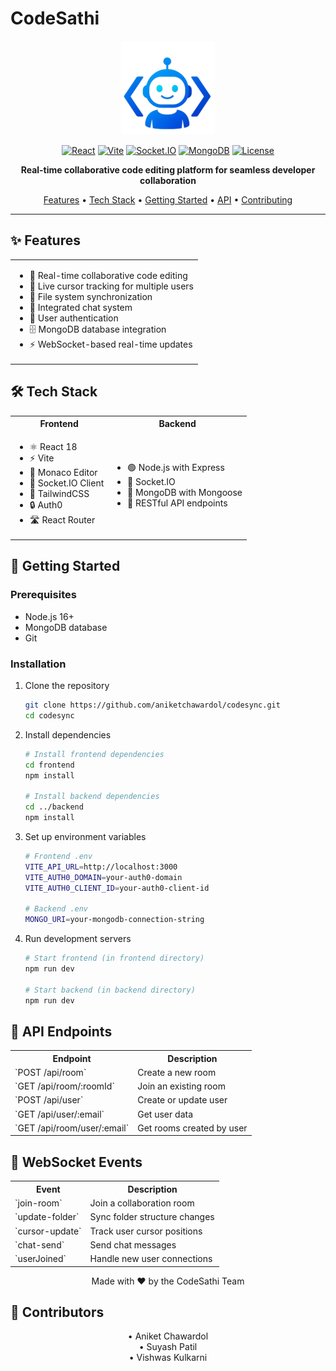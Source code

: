 # CodeSathi

<div align="center">

![CodeSathi Logo](frontend/public/icon.png)

[![React](https://img.shields.io/badge/React-18-blue?logo=react)](https://reactjs.org/)
[![Vite](https://img.shields.io/badge/Vite-Latest-646CFF?logo=vite)](https://vitejs.dev/)
[![Socket.IO](https://img.shields.io/badge/Socket.IO-Latest-010101?logo=socket.io)](https://socket.io/)
[![MongoDB](https://img.shields.io/badge/MongoDB-Latest-47A248?logo=mongodb)](https://www.mongodb.com/)
[![License](https://img.shields.io/badge/License-MIT-green.svg)](LICENSE)

<p align="center">
  <strong>Real-time collaborative code editing platform for seamless developer collaboration</strong>
</p>

<p align="center">
  <a href="#features">Features</a> •
  <a href="#tech-stack">Tech Stack</a> •
  <a href="#getting-started">Getting Started</a> •
  <a href="#api-endpoints">API</a> •
  <a href="#contributing">Contributing</a>
</p>

</div>

---

## ✨ Features

<div align="center">
<table>
<tr>
<td>

- 🔄 Real-time collaborative code editing
- 👥 Live cursor tracking for multiple users
- 📁 File system synchronization
- 💬 Integrated chat system
- 🔐 User authentication
- 🗄️ MongoDB database integration
- ⚡ WebSocket-based real-time updates

</td>
</tr>
</table>
</div>

## 🛠️ Tech Stack

<div align="center">
<table>
<tr>
<th>Frontend</th>
<th>Backend</th>
</tr>
<tr>
<td>

- ⚛️ React 18
- ⚡ Vite
- 📝 Monaco Editor
- 🔌 Socket.IO Client
- 🎨 TailwindCSS
- 🔒 Auth0
- 🛣️ React Router

</td>
<td>

- 🟢 Node.js with Express
- 🔌 Socket.IO
- 🍃 MongoDB with Mongoose
- 🔄 RESTful API endpoints

</td>
</tr>
</table>
</div>

## 🚀 Getting Started

### Prerequisites

- Node.js 16+
- MongoDB database
- Git

### Installation

1. Clone the repository
   ```bash
   git clone https://github.com/aniketchawardol/codesync.git
   cd codesync
   ```

2. Install dependencies
   ```bash
   # Install frontend dependencies
   cd frontend
   npm install

   # Install backend dependencies
   cd ../backend
   npm install
   ```

3. Set up environment variables
   ```bash
   # Frontend .env
   VITE_API_URL=http://localhost:3000
   VITE_AUTH0_DOMAIN=your-auth0-domain
   VITE_AUTH0_CLIENT_ID=your-auth0-client-id

   # Backend .env
   MONGO_URI=your-mongodb-connection-string
   ```

4. Run development servers
   ```bash
   # Start frontend (in frontend directory)
   npm run dev

   # Start backend (in backend directory)
   npm run dev
   ```

## 🔄 API Endpoints

<div align="center">
<table>
<tr>
<th>Endpoint</th>
<th>Description</th>
</tr>
<tr><td>`POST /api/room`</td><td>Create a new room</td></tr>
<tr><td>`GET /api/room/:roomId`</td><td>Join an existing room</td></tr>
<tr><td>`POST /api/user`</td><td>Create or update user</td></tr>
<tr><td>`GET /api/user/:email`</td><td>Get user data</td></tr>
<tr><td>`GET /api/room/user/:email`</td><td>Get rooms created by user</td></tr>
</table>
</div>

## 🔌 WebSocket Events

<div align="center">
<table>
<tr>
<th>Event</th>
<th>Description</th>
</tr>
<tr><td>`join-room`</td><td>Join a collaboration room</td></tr>
<tr><td>`update-folder`</td><td>Sync folder structure changes</td></tr>
<tr><td>`cursor-update`</td><td>Track user cursor positions</td></tr>
<tr><td>`chat-send`</td><td>Send chat messages</td></tr>
<tr><td>`userJoined`</td><td>Handle new user connections</td></tr>
</table>
</div>


<div align="center">

Made with ❤️ by the CodeSathi Team

</div>


## 👥 Contributors  

<div align="center">
• Aniket Chawardol
<br>
• Suyash Patil
<br>
• Vishwas Kulkarni
 </div>
